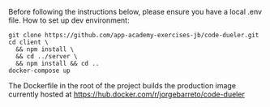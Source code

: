 Before following the instructions below, please ensure you have a local .env file. How to set up dev environment:

```
git clone https://github.com/app-academy-exercises-jb/code-dueler.git
cd client \
  && npm install \
  && cd ../server \
  && npm install && cd .. 
docker-compose up
```

The Dockerfile in the root of the project builds the production image currently hosted at https://hub.docker.com/r/jorgebarreto/code-dueler
